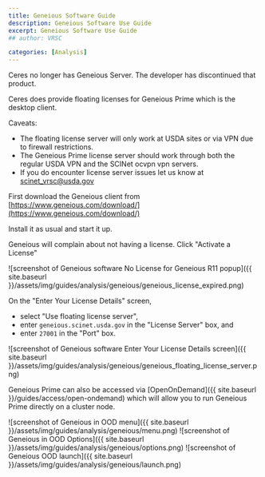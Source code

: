 ```yaml
---
title: Geneious Software Guide
description: Geneious Software Use Guide
excerpt: Geneious Software Use Guide
## author: VRSC

categories: [Analysis]
---
```




Ceres no longer has Geneious Server. The developer has discontinued that product.

Ceres does provide floating licenses for Geneious Prime which is the desktop client.  


Caveats:
* The floating license server will only work at USDA sites or via VPN due to firewall restrictions.
* The Geneious Prime license server should work through both the regular USDA VPN and the SCINet ocvpn vpn servers. 
* If you do encounter license server issues let us know at [scinet_vrsc@usda.gov](mailto:scinet_vrsc@usda.gov)


First download the Geneious client from [https://www.geneious.com/download/](https://www.geneious.com/download/)

Install it as usual and start it up.

Geneious will complain about not having a license. Click "Activate a License"

![screenshot of Geneious software No License for Geneious R11 popup]({{ site.baseurl }}/assets/img/guides/analysis/geneious/geneious_license_expired.png)

On the "Enter Your License Details" screen,
  - select "Use floating license server",
  - enter `geneious.scinet.usda.gov` in the "License Server" box, and
  - enter `27001` in the "Port" box.

![screenshot of Geneious software Enter Your License Details screen]({{ site.baseurl }}/assets/img/guides/analysis/geneious/geneious_floating_license_server.png)


Geneious Prime can also be accessed via [OpenOnDemand]({{ site.baseurl }}/guides/access/open-ondemand)
which will allow you to run Geneious Prime directly on a cluster node.

![screenshot of Geneious in OOD menu]({{ site.baseurl }}/assets/img/guides/analysis/geneious/menu.png)
![screenshot of Geneious in OOD Options]({{ site.baseurl }}/assets/img/guides/analysis/geneious/options.png)
![screenshot of Geneious OOD launch]({{ site.baseurl }}/assets/img/guides/analysis/geneious/launch.png)
